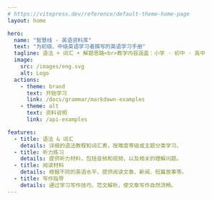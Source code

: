 ```yaml
---
# https://vitepress.dev/reference/default-theme-home-page
layout: home

hero:
  name: "智慧线 · 英语资料库"
  text: "为初级、中级英语学习者撰写的英语学习手册"
  tagline: 语法 + 词汇 + 解题思路<br>教学内容涵盖：小学 · 初中 · 高中
  image:
    src: /images/eng.svg
    alt: Logo
  actions:
    - theme: brand
      text: 开始学习
      link: /docs/grammar/markdown-examples
    - theme: alt
      text: 资料说明
      link: /api-examples

features:
  - title: 语法 & 词汇
    details: 详细的语法教程和词汇表，按难度等级或主题分类学习。
  - title: 听力练习
    details: 提供听力材料，包括音频和视频，以及相关的理解问题。
  - title: 阅读材料
    details: 根据不同的英语水平，提供阅读文章、新闻、短篇故事等。
  - title: 写作指导
    details: 通过学习写作技巧、范文解析，使文章写作自然流畅。
---
```

